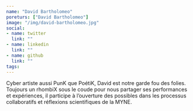 ```yaml
---
name: "David Bartholomeo"
poreturs: ["David Bartholomeo"]
image: "/img/david-bartholomeo.jpg"
social:
- name: twitter
  link: ""
- name: linkedin
  link: ""
- name: github
  link: ""
tags:
---
```

Cyber artiste aussi PunK que PoétiK, David est notre garde fou des folies. Toujours un rhombiX sous le coude pour nous partager ses performances et expériences, il participe à l’ouverture des possibles dans les processus collaboratifs et réflexions scientifiques de la MYNE.
